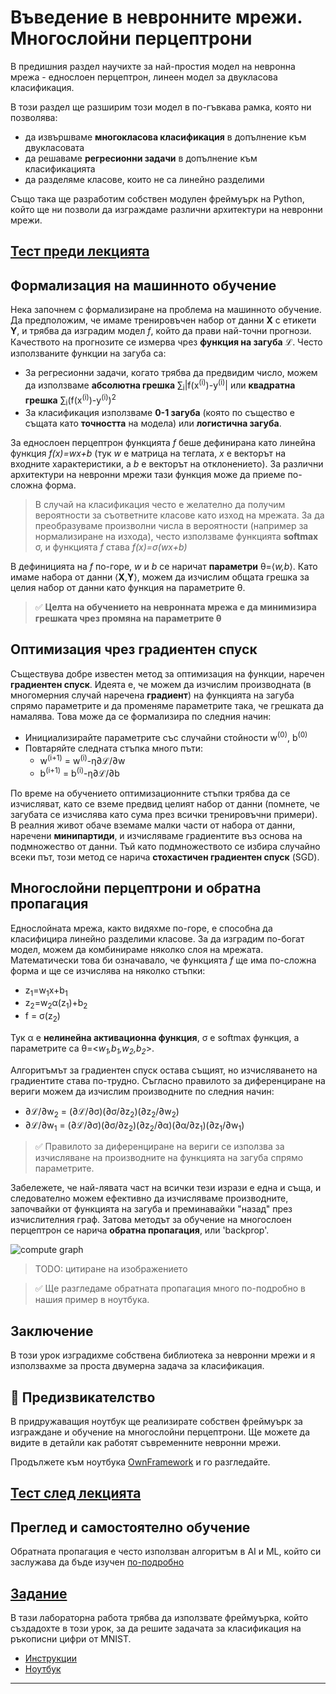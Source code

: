 <!--
CO_OP_TRANSLATOR_METADATA:
{
  "original_hash": "789d6c3fb6fc7948a470b33078a5983a",
  "translation_date": "2025-09-23T14:32:16+00:00",
  "source_file": "lessons/3-NeuralNetworks/04-OwnFramework/README.md",
  "language_code": "bg"
}
-->
# Въведение в невронните мрежи. Многослойни перцептрони

В предишния раздел научихте за най-простия модел на невронна мрежа - еднослоен перцептрон, линеен модел за двукласова класификация.

В този раздел ще разширим този модел в по-гъвкава рамка, която ни позволява:

* да извършваме **многокласова класификация** в допълнение към двукласовата
* да решаваме **регресионни задачи** в допълнение към класификацията
* да разделяме класове, които не са линейно разделими

Също така ще разработим собствен модулен фреймуърк на Python, който ще ни позволи да изграждаме различни архитектури на невронни мрежи.

## [Тест преди лекцията](https://ff-quizzes.netlify.app/en/ai/quiz/7)

## Формализация на машинното обучение

Нека започнем с формализиране на проблема на машинното обучение. Да предположим, че имаме тренировъчен набор от данни **X** с етикети **Y**, и трябва да изградим модел *f*, който да прави най-точни прогнози. Качеството на прогнозите се измерва чрез **функция на загуба** &lagran;. Често използваните функции на загуба са:

* За регресионни задачи, когато трябва да предвидим число, можем да използваме **абсолютна грешка** &sum;<sub>i</sub>|f(x<sup>(i)</sup>)-y<sup>(i)</sup>| или **квадратна грешка** &sum;<sub>i</sub>(f(x<sup>(i)</sup>)-y<sup>(i)</sup>)<sup>2</sup>
* За класификация използваме **0-1 загуба** (която по същество е същата като **точността** на модела) или **логистична загуба**.

За еднослоен перцептрон функцията *f* беше дефинирана като линейна функция *f(x)=wx+b* (тук *w* е матрица на теглата, *x* е векторът на входните характеристики, а *b* е векторът на отклонението). За различни архитектури на невронни мрежи тази функция може да приеме по-сложна форма.

> В случай на класификация често е желателно да получим вероятности за съответните класове като изход на мрежата. За да преобразуваме произволни числа в вероятности (например за нормализиране на изхода), често използваме функцията **softmax** &sigma;, и функцията *f* става *f(x)=&sigma;(wx+b)*

В дефиницията на *f* по-горе, *w* и *b* се наричат **параметри** &theta;=⟨*w,b*⟩. Като имаме набора от данни ⟨**X**,**Y**⟩, можем да изчислим общата грешка за целия набор от данни като функция на параметрите &theta;.

> ✅ **Целта на обучението на невронната мрежа е да минимизира грешката чрез промяна на параметрите &theta;**

## Оптимизация чрез градиентен спуск

Съществува добре известен метод за оптимизация на функции, наречен **градиентен спуск**. Идеята е, че можем да изчислим производната (в многомерния случай наречена **градиент**) на функцията на загуба спрямо параметрите и да променяме параметрите така, че грешката да намалява. Това може да се формализира по следния начин:

* Инициализирайте параметрите със случайни стойности w<sup>(0)</sup>, b<sup>(0)</sup>
* Повтаряйте следната стъпка много пъти:
    - w<sup>(i+1)</sup> = w<sup>(i)</sup>-&eta;&part;&lagran;/&part;w
    - b<sup>(i+1)</sup> = b<sup>(i)</sup>-&eta;&part;&lagran;/&part;b

По време на обучението оптимизационните стъпки трябва да се изчисляват, като се вземе предвид целият набор от данни (помнете, че загубата се изчислява като сума през всички тренировъчни примери). В реалния живот обаче вземаме малки части от набора от данни, наречени **минипартиди**, и изчисляваме градиентите въз основа на подмножество от данни. Тъй като подмножеството се избира случайно всеки път, този метод се нарича **стохастичен градиентен спуск** (SGD).

## Многослойни перцептрони и обратна пропагация

Еднослойната мрежа, както видяхме по-горе, е способна да класифицира линейно разделими класове. За да изградим по-богат модел, можем да комбинираме няколко слоя на мрежата. Математически това би означавало, че функцията *f* ще има по-сложна форма и ще се изчислява на няколко стъпки:
* z<sub>1</sub>=w<sub>1</sub>x+b<sub>1</sub>
* z<sub>2</sub>=w<sub>2</sub>&alpha;(z<sub>1</sub>)+b<sub>2</sub>
* f = &sigma;(z<sub>2</sub>)

Тук &alpha; е **нелинейна активационна функция**, &sigma; е softmax функция, а параметрите са &theta;=<*w<sub>1</sub>,b<sub>1</sub>,w<sub>2</sub>,b<sub>2</sub>*>.

Алгоритъмът за градиентен спуск остава същият, но изчисляването на градиентите става по-трудно. Съгласно правилото за диференциране на вериги можем да изчислим производните по следния начин:

* &part;&lagran;/&part;w<sub>2</sub> = (&part;&lagran;/&part;&sigma;)(&part;&sigma;/&part;z<sub>2</sub>)(&part;z<sub>2</sub>/&part;w<sub>2</sub>)
* &part;&lagran;/&part;w<sub>1</sub> = (&part;&lagran;/&part;&sigma;)(&part;&sigma;/&part;z<sub>2</sub>)(&part;z<sub>2</sub>/&part;&alpha;)(&part;&alpha;/&part;z<sub>1</sub>)(&part;z<sub>1</sub>/&part;w<sub>1</sub>)

> ✅ Правилото за диференциране на вериги се използва за изчисляване на производните на функцията на загуба спрямо параметрите.

Забележете, че най-лявата част на всички тези изрази е една и съща, и следователно можем ефективно да изчисляваме производните, започвайки от функцията на загуба и преминавайки "назад" през изчислителния граф. Затова методът за обучение на многослоен перцептрон се нарича **обратна пропагация**, или 'backprop'.

<img alt="compute graph" src="images/ComputeGraphGrad.png"/>

> TODO: цитиране на изображението

> ✅ Ще разгледаме обратната пропагация много по-подробно в нашия пример в ноутбука.  

## Заключение

В този урок изградихме собствена библиотека за невронни мрежи и я използвахме за проста двумерна задача за класификация.

## 🚀 Предизвикателство

В придружаващия ноутбук ще реализирате собствен фреймуърк за изграждане и обучение на многослойни перцептрони. Ще можете да видите в детайли как работят съвременните невронни мрежи.

Продължете към ноутбука [OwnFramework](OwnFramework.ipynb) и го разгледайте.

## [Тест след лекцията](https://ff-quizzes.netlify.app/en/ai/quiz/8)

## Преглед и самостоятелно обучение

Обратната пропагация е често използван алгоритъм в AI и ML, който си заслужава да бъде изучен [по-подробно](https://wikipedia.org/wiki/Backpropagation)

## [Задание](lab/README.md)

В тази лабораторна работа трябва да използвате фреймуърка, който създадохте в този урок, за да решите задачата за класификация на ръкописни цифри от MNIST.

* [Инструкции](lab/README.md)
* [Ноутбук](lab/MyFW_MNIST.ipynb)

---

